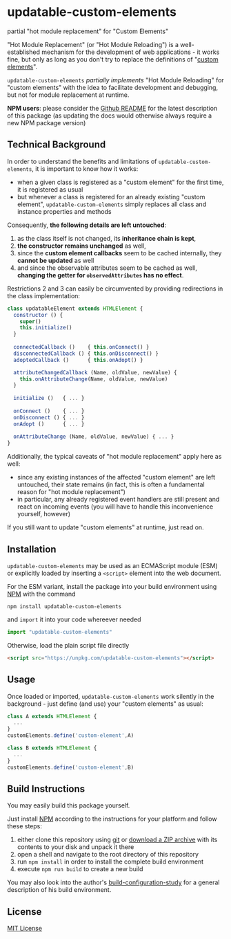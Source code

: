# updatable-custom-elements #

partial "hot module replacement" for "Custom Elements"

"Hot Module Replacement" (or "Hot Module Reloading") is a well-established mechanism for the development of web applications - it works fine, but only as long as you don't try to replace the definitions of "[custom elements](https://developer.mozilla.org/en-US/docs/Web/Web_Components/Using_custom_elements)".

`updatable-custom-elements` _partially implements_ "Hot Module Reloading" for "custom elements" with the idea to facilitate development and debugging, but not for module replacement at runtime.

**NPM users**: please consider the [Github README](https://github.com/rozek/updatable-custom-elements/blob/main/README.md) for the latest description of this package (as updating the docs would otherwise always require a new NPM package version)

## Technical Background ##

In order to understand the benefits and limitations of `updatable-custom-elements`, it is important to know how it works:

* when a given class is registered as a "custom element" for the first time, it is registered as usual
* but whenever a class is registered for an already existing "custom element", `updatable-custom-elements` simply replaces all class and instance properties and methods

Consequently, **the following details are left untouched**:

1. as the class itself is not changed, its **inheritance chain is kept**,
2. **the constructor remains unchanged** as well,
3. since the **custom element callbacks** seem to be cached internally, they **cannot be updated** as well
4. and since the observable attributes seem to be cached as well, **changing the getter for `observedAttributes` has no effect**.

Restrictions 2 and 3 can easily be circumvented by providing redirections in the class implementation:

```javascript
class updatableElement extends HTMLElement {
  constructor () {
    super()
    this.initialize()
  }
  
  connectedCallback ()    { this.onConnect() }
  disconnectedCallback () { this.onDisconnect() }
  adoptedCallback ()      { this.onAdopt() }

  attributeChangedCallback (Name, oldValue, newValue) {
    this.onAttributeChange(Name, oldValue, newValue)
  }
  
  initialize ()   { ... }
  
  onConnect ()    { ... }
  onDisconnect () { ... }
  onAdopt ()      { ... }
  
  onAttributeChange (Name, oldValue, newValue) { ... }
}
```

Additionally, the typical caveats of "hot module replacement" apply here as well:

* since any existing instances of the affected "custom element" are left untouched, their state remains (in fact, this is often a fundamental reason for "hot module replacement")
* in particular, any already registered event handlers are still present and react on incoming events (you will have to handle this inconvenience yourself, however)

If you still want to update "custom elements" at runtime, just read on.

## Installation ##

`updatable-custom-elements` may be used as an ECMAScript module (ESM) or explicitly loaded by inserting a `<script>` element into the web document.

For the ESM variant, install the package into your build environment using [NPM](https://docs.npmjs.com/) with the command

```
npm install updatable-custom-elements
```

and `import` it into your code whereever needed

```javascript
import "updatable-custom-elements"
```

Otherwise, load the plain script file directly

```html
<script src="https://unpkg.com/updatable-custom-elements"></script>
```

## Usage ##

Once loaded or imported, `updatable-custom-elements` work silently in the background - just define (and use) your "custom elements" as usual:

```javascript
class A extends HTMLElement {
  ...
}
customElements.define('custom-element',A)

class B extends HTMLElement {
  ...
}
customElements.define('custom-element',B)
```

## Build Instructions ##

You may easily build this package yourself.

Just install [NPM](https://docs.npmjs.com/) according to the instructions for your platform and follow these steps:

1. either clone this repository using [git](https://git-scm.com/) or [download a ZIP archive](https://github.com/rozek/updatable-custom-elements/archive/refs/heads/main.zip) with its contents to your disk and unpack it there 
2. open a shell and navigate to the root directory of this repository
3. run `npm install` in order to install the complete build environment
4. execute `npm run build` to create a new build

You may also look into the author's [build-configuration-study](https://github.com/rozek/build-configuration-study) for a general description of his build environment.

## License ##

[MIT License](LICENSE.md)
